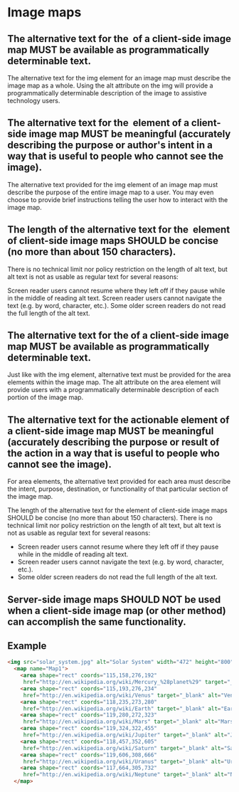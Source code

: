# Image maps

## The alternative text for the <img> of a client-side image map MUST be available as programmatically determinable text.

The alternative text for the img element for an image map must describe the image map as a whole. Using the alt attribute on the img will provide a programmatically determinable description of the image to assistive technology users.

## The alternative text for the <img> element of a client-side image map MUST be meaningful (accurately describing the purpose or author's intent in a way that is useful to people who cannot see the image).

The alternative text provided for the img element of an image map must describe the purpose of the entire image map to a user. You may even choose to provide brief instructions telling the user how to interact with the image map.

## The length of the alternative text for the <img> element of client-side image maps SHOULD be concise (no more than about 150 characters).

There is no technical limit nor policy restriction on the length of alt text, but alt text is not as usable as regular text for several reasons:

Screen reader users cannot resume where they left off if they pause while in the middle of reading alt text.
Screen reader users cannot navigate the text (e.g. by word, character, etc.).
Some older screen readers do not read the full length of the alt text.


## The alternative text for the <area> of a client-side image map MUST be available as programmatically determinable text.

Just like with the img element, alternative text must be provided for the area elements within the image map. The alt attribute on the area element will provide users with a programmatically determinable description of each portion of the image map.

## The alternative text for the actionable <area> element of a client-side image map MUST be meaningful (accurately describing the purpose or result of the action in a way that is useful to people who cannot see the image).

For area elements, the alternative text provided for each area must describe the intent, purpose, destination, or functionality of that particular section of the image map.

The length of the alternative text for the <area> element of client-side image maps SHOULD be concise (no more than about 150 characters).
There is no technical limit nor policy restriction on the length of alt text, but alt text is not as usable as regular text for several reasons:

- Screen reader users cannot resume where they left off if they pause while in the middle of reading alt text.
- Screen reader users cannot navigate the text (e.g. by word, character, etc.).
- Some older screen readers do not read the full length of the alt text.

## Server-side image maps SHOULD NOT be used when a client-side image map (or other method) can accomplish the same functionality.

## Example

```html
<img src="solar_system.jpg" alt="Solar System" width="472" height="800" usemap="#Map1">
  <map name="Map1">
    <area shape="rect" coords="115,158,276,192" 
     href="http://en.wikipedia.org/wiki/Mercury_%28planet%29" target="_blank" alt="Mercury">
    <area shape="rect" coords="115,193,276,234" 
     href="http://en.wikipedia.org/wiki/Venus" target="_blank" alt="Venus">
    <area shape="rect" coords="118,235,273,280" 
     href="http://en.wikipedia.org/wiki/Earth" target="_blank" alt="Earth">
    <area shape="rect" coords="119,280,272,323" 
     href="http://en.wikipedia.org/wiki/Mars" target="_blank" alt="Mars">
    <area shape="rect" coords="119,324,322,455" 
     href="http://en.wikipedia.org/wiki/Jupiter" target="_blank" alt="Jupiter">
    <area shape="rect" coords="118,457,352,605" 
     href="http://en.wikipedia.org/wiki/Saturn" target="_blank" alt="Saturn">
    <area shape="rect" coords="119,606,308,666" 
     href="http://en.wikipedia.org/wiki/Uranus" target="_blank" alt="Uranus">
    <area shape="rect" coords="117,664,305,732" 
     href="http://en.wikipedia.org/wiki/Neptune" target="_blank" alt="Neptune">
  </map>
```
